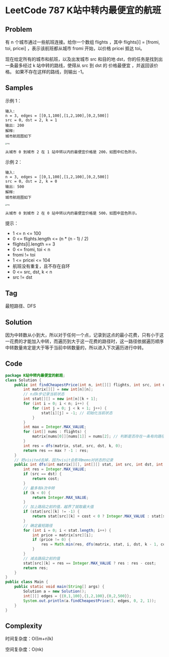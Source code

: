 # LeetCode 787 K站中转内最便宜的航班

## Problem

有 n 个城市通过一些航班连接。给你一个数组 flights ，其中 flights[i] = [fromi, toi, pricei] ，表示该航班都从城市 fromi 开始，以价格 pricei 抵达 toi。

现在给定所有的城市和航班，以及出发城市 src 和目的地 dst，你的任务是找到出一条最多经过 k 站中转的路线，使得从 src 到 dst 的 价格最便宜 ，并返回该价格。 如果不存在这样的路线，则输出 -1。

## Samples

示例 1：

```
输入: 
n = 3, edges = [[0,1,100],[1,2,100],[0,2,500]]
src = 0, dst = 2, k = 1
输出: 200
解释: 
城市航班图如下
```

<img src="https://s3-lc-upload.s3.amazonaws.com/uploads/2018/02/16/995.png" alt="img" style="zoom:33%;" /> 

```
从城市 0 到城市 2 在 1 站中转以内的最便宜价格是 200，如图中红色所示。
```

示例 2：

```
输入: 
n = 3, edges = [[0,1,100],[1,2,100],[0,2,500]]
src = 0, dst = 2, k = 0
输出: 500
解释: 
城市航班图如下
```

<img src="https://s3-lc-upload.s3.amazonaws.com/uploads/2018/02/16/995.png" alt="img" style="zoom:33%;" /> 

```
从城市 0 到城市 2 在 0 站中转以内的最便宜价格是 500，如图中蓝色所示。
```


提示：

- 1 <= n <= 100
- 0 <= flights.length <= (n * (n - 1) / 2)
- flights[i].length == 3
- 0 <= fromi, toi < n
- fromi != toi
- 1 <= pricei <= 104
- 航班没有重复，且不存在自环
- 0 <= src, dst, k < n
- src != dst

## Tag

最短路径、DFS

## Solution

因为中转数从小到大，所以对于任何一个点，记录到这点的最小花费，只有小于这一花费的才能加入中转，而遍历到大于这一花费的路径时，这一路径依据遍历顺序中转数量肯定是大于等于当前中转数量的，所以进入下次遍历进行中转。

## Code

```java
package K站中转内最便宜的航班;
class Solution {
    public int findCheapestPrice(int n, int[][] flights, int src, int dst, int k) {
        int matrix[][] = new int[n][n];
        // n点k步记录当前状态
        int stat[][] = new int[n][k + 1];
        for (int i = 0; i < n; i++) {
            for (int j = 0; j < k + 1; j++) {
                stat[i][j] = -1; // 初始化当前状态
            }
        }
        int max = Integer.MAX_VALUE;
        for (int[] nums : flights) {
            matrix[nums[0]][nums[1]] = nums[2]; // 判断是否存在一条有向路径
        }
        int res = dfs(matrix, stat, src, dst, k, 0);
        return res == max ? -1 : res;
    }
    // 把visited去掉，因为visit会影响memo对状态的记录
    public int dfs(int matrix[][], int[][] stat, int src, int dst, int k, int cost) {
        int res = Integer.MAX_VALUE;
        if (src == dst) {
            return cost;
        }
        // 最多有k次中转
        if (k < 0) {
            return Integer.MAX_VALUE;
        }
        // 加上路段之前的值，越界了就取最大值
        if (stat[src][k] != -1) {
            return stat[src][k] + cost < 0 ? Integer.MAX_VALUE : stat[src][k] + cost;
        }
        // 确定最短路径
        for (int i = 0; i < stat.length; i++) {
            int price = matrix[src][i];
            if (price != 0) {
                res = Math.min(res, dfs(matrix, stat, i, dst, k - 1, cost + price));
            }
        }
        // 减去路段之前的值
        stat[src][k] = res == Integer.MAX_VALUE ? res : res - cost;
        return res;
    }
}
public class Main {
    public static void main(String[] args) {
        Solution a = new Solution();
        int[][] edges = {{0,1,100},{1,2,100},{0,2,500}};
        System.out.println(a.findCheapestPrice(3, edges, 0, 2, 1));
    }
}
```

## Complexity

时间复杂度：O((m+n)k)

空间复杂度：O(nk)
